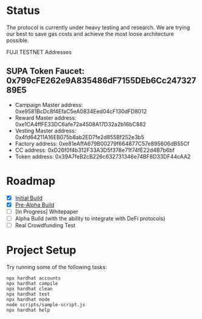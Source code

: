 # Status

The protocol is currently under heavy testing and research. We are trying our best to save gas costs and achieve the most loose architecture possible. 

FUJI TESTNET Addresses

## SUPA Token Faucet: 0x799cFE262e9A835486dF7155DEb6Cc24732789E5

- Campaign Master address: 0xe9581BcDc8f4EfaC5eA0834Eed04cF130dFD8012
- Reward Master address: 0xe1CA4ffFE33DC6afe72a4508A17D32a2b16bC882
- Vesting Master address: 0x4fd64211A16EB075b8ab2ED7fe2d855Bf252e3b5
- Factory address: 0xe81eAffA679B00279f664877C57e895606dB55Cf
- CC address: 0xD26f0f4b312F33A3D5f378e71f74fE22d4B7b6bf
- Token address: 0x39A7feB2cB226c632731346e74BF8D33DF44cAA2 



# Roadmap

 * [x] [Initial Build](https://github.com/SupaHeroes/supaheroes)
 * [x] [Pre-Alpha Build](https://github.com/SupaHeroes/supaheroes)
 * [ ] [In Progress] Whitepaper
 * [ ] Alpha Build (with the ability to integrate with DeFi protocols)
 * [ ] Real Crowdfunding Test

# Project Setup

Try running some of the following tasks:

```shell
npx hardhat accounts
npx hardhat compile
npx hardhat clean
npx hardhat test
npx hardhat node
node scripts/sample-script.js
npx hardhat help
```
